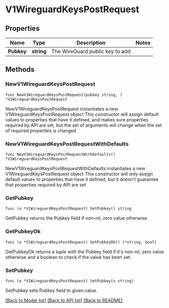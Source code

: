 # V1WireguardKeysPostRequest

## Properties

Name | Type | Description | Notes
------------ | ------------- | ------------- | -------------
**Pubkey** | **string** | The WireGuard public key to add | 

## Methods

### NewV1WireguardKeysPostRequest

`func NewV1WireguardKeysPostRequest(pubkey string, ) *V1WireguardKeysPostRequest`

NewV1WireguardKeysPostRequest instantiates a new V1WireguardKeysPostRequest object
This constructor will assign default values to properties that have it defined,
and makes sure properties required by API are set, but the set of arguments
will change when the set of required properties is changed

### NewV1WireguardKeysPostRequestWithDefaults

`func NewV1WireguardKeysPostRequestWithDefaults() *V1WireguardKeysPostRequest`

NewV1WireguardKeysPostRequestWithDefaults instantiates a new V1WireguardKeysPostRequest object
This constructor will only assign default values to properties that have it defined,
but it doesn't guarantee that properties required by API are set

### GetPubkey

`func (o *V1WireguardKeysPostRequest) GetPubkey() string`

GetPubkey returns the Pubkey field if non-nil, zero value otherwise.

### GetPubkeyOk

`func (o *V1WireguardKeysPostRequest) GetPubkeyOk() (*string, bool)`

GetPubkeyOk returns a tuple with the Pubkey field if it's non-nil, zero value otherwise
and a boolean to check if the value has been set.

### SetPubkey

`func (o *V1WireguardKeysPostRequest) SetPubkey(v string)`

SetPubkey sets Pubkey field to given value.



[[Back to Model list]](../README.md#documentation-for-models) [[Back to API list]](../README.md#documentation-for-api-endpoints) [[Back to README]](../README.md)


